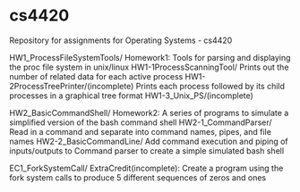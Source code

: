 # cs4420
Repository for assignments for Operating Systems - cs4420

HW1_ProcessFileSystemTools/ Homework1: Tools for parsing and displaying the proc file system in unix/linux
  HW1-1ProcessScanningTool/ Prints out the number of related data for each active process
  HW1-2ProcessTreePrinter/(incomplete) Prints each process followed by its child processes in a graphical tree format
  HW1-3_Unix_PS/(incomplete) 

HW2_BasicCommandShell/ Homework2: A series of programs to simulate a simplified version of the bash command shell
  HW2-1_CommandParser/ Read in a command and separate into command names, pipes, and file names
  HW2-2_BasicCommandLine/ Add command execution and piping of inputs/outputs to Command parser to create a simple simulated bash shell

EC1_ForkSystemCall/ ExtraCredit(incomplete): Create a program using the fork system calls to produce 5 different sequences of zeros and ones
